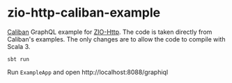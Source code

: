 # zio-http-caliban-example
[Caliban](https://github.com/ghostdogpr/caliban) GraphQL example for [ZIO-Http](https://github.com/dream11/zio-http). The code is taken directly from Caliban's examples. The only changes are to allow the code to compile with Scala 3.

```
sbt run
```

Run `ExampleApp` and open http://localhost:8088/graphiql
